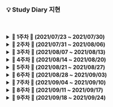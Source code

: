 ### 💡 Study Diary 지현



<br />
<br />

<details markdown="1">
<summary><strong> &#127804; 1주차 &#127804; (2021/07/23 ~ 2021/07/30)</strong></summary>
<br>
<br>


|     날짜     |                             내용                             |                        관련글·정리글                         |
| :----------: | :----------------------------------------------------------: | :----------------------------------------------------------: |
| **7/23(금)** | [Kotlin 기본 문법](https://github.com/sangilyoon-dev/SSAFY_6th_KotlinStudy/blob/main/%EC%9A%B0%EC%A7%80%ED%98%84/Kotlin%20%EA%B8%B0%EB%B3%B8%20%EB%AC%B8%EB%B2%95.md), 1단계 [2557](https://www.acmicpc.net/problem/2557), 2단계 [2884](https://www.acmicpc.net/problem/2884), 4단계 [10952](https://www.acmicpc.net/problem/10952), 5단계 [2577](https://www.acmicpc.net/problem/2577) | [Kotlin 기본 다지기](https://woojeenow.tistory.com/entry/Kotlin-%EA%B8%B0%EB%B3%B8-%EB%8B%A4%EC%A7%80%EA%B8%B0) |
| **7/24(토)** | [Kotlin 입출력](https://woojeenow.tistory.com/entry/Kotlin-%EC%9E%85%EC%B6%9C%EB%A0%A5), 3단계 [2739](https://www.acmicpc.net/problem/2739), 6단계 [4673](https://www.acmicpc.net/problem/4673), 7단계 [2908](https://www.acmicpc.net/problem/2908) | [Kotlin 기본 다지기 2](https://woojeenow.tistory.com/entry/Kotlin-%EA%B8%B0%EB%B3%B8-%EB%8B%A4%EC%A7%80%EA%B8%B0-2?category=879651) |
| **7/25(일)** | 8단계 [2869](https://www.acmicpc.net/problem/2869), 9단계 [9020](https://www.acmicpc.net/problem/9020), 10단계 [10872](https://www.acmicpc.net/problem/10872) | [Kotlin 기본 다지기 3](https://woojeenow.tistory.com/entry/Kotlin-%EA%B8%B0%EB%B3%B8-%EB%8B%A4%EC%A7%80%EA%B8%B0-3) |
| **7/26(월)** | 11단계 [7568](https://www.acmicpc.net/problem/7568)([풀이](./BOJ/7568_덩치.kt)), 12단계 [18870](https://www.acmicpc.net/problem/18870)([풀이](./BOJ/18870_좌표%20압축.kt)), [2750](https://www.acmicpc.net/problem/2750)([풀이](./BOJ/2750_수%20정렬하기.kt)) | [Kotlin 기본 다지기 4](https://woojeenow.tistory.com/entry/Kotlin-%EA%B8%B0%EB%B3%B8-%EB%8B%A4%EC%A7%80%EA%B8%B0-4) |
| **7/27(화)** | [Kotlin Collections](https://woojeenow.tistory.com/entry/Kotlin-Collections%EC%97%90-%EB%8C%80%ED%95%B4-%EC%95%8C%EC%95%84%EB%B3%B4%EC%9E%90-List-Map-Set), 14단계 [15649](https://www.acmicpc.net/problem/15649)([풀이](./BOJ/15649_N과%20M%20(1).kt)) |                                                              |
| **7/28(수)** | 15단계 [1003](https://www.acmicpc.net/problem/1003)([풀이](./BOJ/1003_피보나치%20함수.kt)), 16단계 [11399](https://www.acmicpc.net/problem/11399)([풀이](./BOJ/11399_ATM.kt)), 17단계 [2609](https://www.acmicpc.net/problem/2609)([풀이](./BOJ/2609_최대공약수와%20최소공배수.kt)) |                                                              |
| **7/29(목)** | [Kotlin Collection 함수 API](https://woojeenow.tistory.com/entry/Kotlin-Collection-%EA%B4%80%EB%A0%A8-%ED%95%A8%EC%88%98%EB%93%A4%EC%9D%84-%EC%95%8C%EC%95%84%EB%B3%B4%EC%9E%90-filter-map?category=879651), 18단계 [17298](https://www.acmicpc.net/problem/17298)([풀이](./BOJ/17298_오큰수.kt)), 19단계 [5430](https://www.acmicpc.net/problem/5430)([풀이](./BOJ/5430_AC.kt)) |                                                              |
| **7/30(금)** | 20단계 [2630](https://www.acmicpc.net/problem/2630)([풀이](./BOJ/2630_색종이%20만들기.kt)) | [[BOJ 2630] 오큰수](https://woojeenow.tistory.com/entry/BOJ-17298-%EC%98%A4%ED%81%B0%EC%88%98-cKotlin?category=877463) |

<br>

</details>



<details markdown="1">
<summary><strong> &#127804; 2주차 &#127804; (2021/07/31 ~ 2021/08/06)</strong></summary>
<br>
<br>


|     날짜     |                             내용                             |                        관련글·정리글                         |
| :----------: | :----------------------------------------------------------: | :----------------------------------------------------------: |
| **7/31(토)** | BOJ 1260 [DFS와 BFS](https://www.acmicpc.net/problem/1260)([풀이](./BOJ/1260_DFS와%20BFS.kt)), BOJ 1697 [숨바꼭질](https://www.acmicpc.net/problem/1697)([풀이](./BOJ/1697_숨바꼭질.kt)) |                                                              |
| **8/1(일)**  |                                                              |                                                              |
| **8/2(월)**  | 프로그래머스 [네트워크](https://programmers.co.kr/learn/courses/30/lessons/43162)([풀이](./Programmers/네트워크.kt))<br />BOJ 1520 [내리막 길](https://www.acmicpc.net/problem/1520)([풀이](./BOJ/1520_내리막%20길.kt)) | [[프로그래머스] 네트워크](https://woojeenow.tistory.com/entry/%ED%94%84%EB%A1%9C%EA%B7%B8%EB%9E%98%EB%A8%B8%EC%8A%A4-%EB%84%A4%ED%8A%B8%EC%9B%8C%ED%81%AC-cKotlin) |
| **8/3(화)**  | 프로그래머스 [문자열 압축](https://programmers.co.kr/learn/courses/30/lessons/60057)([풀이](./Programmers/문자열%20압축.kt))<br />BOJ 7785 [회사에 있는 사람](https://www.acmicpc.net/problem/7785)([풀이](./BOJ/7785_회사에%20있는%20사람.kt)) | [[프로그래머스] 문자열 압축](https://woojeenow.tistory.com/entry/%ED%94%84%EB%A1%9C%EA%B7%B8%EB%9E%98%EB%A8%B8%EC%8A%A4-%EB%AC%B8%EC%9E%90%EC%97%B4-%EC%95%95%EC%B6%95-ckotlin?category=877464) |
| **8/4(수)**  | BOJ 1251 [단어 나누기](https://www.acmicpc.net/problem/1251)([풀이](./BOJ/1251_단어%20나누기.kt)) |                                                              |
| **8/5(목)**  | BOJ 15681 [트리와 쿼리](https://www.acmicpc.net/problem/15681)([풀이](./BOJ/15681_트리와%20쿼리.kt)) |                                                              |
| **8/6(금)**  | 프로그래머스 [순위 검색](https://programmers.co.kr/learn/courses/30/lessons/72412)([풀이](./Programmers/순위%20검색.kt))<br />BOJ 15824 [너 봄에는 캡사이신이 맛있단다](https://www.acmicpc.net/problem/15824)([풀이](./BOJ/15824_너%20봄에는%20캡사이신이%20맛있단다.kt)) |                                                              |

<br>

</details>



<details markdown="1">
<summary><strong> &#127804; 3주차 &#127804; (2021/08/07 ~ 2021/08/13)</strong></summary>
<br>
<br>


|     날짜     |                             내용                             |                        관련글·정리글                         |
| :----------: | :----------------------------------------------------------: | :----------------------------------------------------------: |
| **8/7(토)**  | BOJ 7576 [토마토](https://www.acmicpc.net/problem/7576)([풀이](./BOJ/7576_토마토.kt))<br />BOJ 1012 [유기농 배추](https://www.acmicpc.net/problem/1012)([풀이](./BOJ/1012_유기농%20배추.kt)) | [[BOJ 7576] 토마토](https://woojeenow.tistory.com/entry/BOJ-7576-%ED%86%A0%EB%A7%88%ED%86%A0-ckotlin), [[BOJ 1012] 유기농 배추](https://woojeenow.tistory.com/entry/BOJ-1012-%EC%9C%A0%EA%B8%B0%EB%86%8D-%EB%B0%B0%EC%B6%94-ckotlin) |
| **8/8(일)**  | BOJ 2589 [보물섬](https://www.acmicpc.net/problem/2589)([풀이](./BOJ/2589_보물섬.kt)) | [[BOJ 2589] 보물섬](https://woojeenow.tistory.com/entry/BOJ-2589-%EB%B3%B4%EB%AC%BC%EC%84%AC-ckotlin) |
| **8/9(월)**  | BOJ 11660 [구간 합 구하기 5](https://www.acmicpc.net/problem/11660)([풀이](./BOJ/11660_구간%20합%20구하기%205.kt)) |                                                              |
| **8/10(화)** | BOJ 1157 [단어 공부](https://www.acmicpc.net/problem/1157)([풀이](./BOJ/1157_단어%20공부.kt)) |                                                              |
| **8/11(수)** |                                                              |                                                              |
| **8/12(목)** | BOJ 11441 [합 구하기](https://www.acmicpc.net/problem/11441)([풀이](./BOJ/11441_합%20구하기.kt))<br />BOJ 6597 [트리 복구](https://www.acmicpc.net/problem/6597)([풀이](./BOJ/6597_트리%20복구.kt)) |                                                              |
| **8/13(금)** |                                                              |                                                              |

<br>

</details>



<details markdown="1">
<summary><strong> &#127804; 4주차 &#127804; (2021/08/14 ~ 2021/08/20)</strong></summary>
<br>
<br>


|     날짜     |                             내용                             |                        관련글·정리글                         |
| :----------: | :----------------------------------------------------------: | :----------------------------------------------------------: |
| **8/14(토)** | BOJ 2870 [수학숙제](https://www.acmicpc.net/problem/2870)([풀이](./BOJ/2870_수학숙제.kt))<br />BOJ 11931 [수 정렬하기 4](https://www.acmicpc.net/problem/11931)([풀이](./BOJ/11931_수%20정렬하기%204.kt)) | [Kotlin 정규식](https://jeongupark-study-house.tistory.com/144) |
| **8/15(일)** | BOJ 11279 [최대 힙](https://www.acmicpc.net/problem/11279)([풀이](./BOJ/11279_최대%20힙.kt)) |                                                              |
| **8/16(월)** | BOJ 4256 [트리](https://www.acmicpc.net/problem/4256)([풀이](./BOJ/4256_트리.kt)) | [[BOJ 4256] 트리](https://woojeenow.tistory.com/entry/%EB%B0%B1%EC%A4%80-4256-%ED%8A%B8%EB%A6%AC-c?category=877463) |
| **8/17(화)** | BOJ 1743 [음식물 피하기](https://www.acmicpc.net/problem/1743)([풀이](./BOJ/1743_음식물%20피하기.kt)) |                                                              |
| **8/18(수)** |                                                              |                                                              |
| **8/19(목)** | BOJ 2800 [괄호 제거](https://www.acmicpc.net/problem/2800)([풀이](./BOJ/2800_괄호%20제거.kt)) |                                                              |
| **8/20(금)** |                                                              |                                                              |

<br>

</details>



<details markdown="1">
<summary><strong> &#127804; 5주차 &#127804; (2021/08/21 ~ 2021/08/27)</strong></summary>
<br>
<br>



|     날짜     |                             내용                             | 관련글·정리글 |
| :----------: | :----------------------------------------------------------: | :-----------: |
| **8/21(토)** | BOJ 11654 [아스키 코드](https://www.acmicpc.net/problem/11654)([풀이](./BOJ/11654_아스키%20코드.kt))<br />BOJ 2675 [문자열 반복](https://www.acmicpc.net/problem/2675)([풀이](./BOJ/2675_문자열%20반복.kt))<br />BOJ 2920 [음계](https://www.acmicpc.net/problem/2920)([풀이](./BOJ/2920_음계.kt))<br />BOJ 8958 [OX퀴즈](https://www.acmicpc.net/problem/8958)([풀이](./BOJ/8958_OX퀴즈.kt)) |               |
| **8/22(일)** | BOJ 1152 [단어의 개수](https://www.acmicpc.net/problem/1152)([풀이](./BOJ/1152_단어의%20개수.kt))<br />BOJ 1546 [평균](https://www.acmicpc.net/problem/1546)([풀이](./BOJ/1546_평균.kt))<br />BOJ 2475 [검증수](https://www.acmicpc.net/problem/2475)([풀이](./BOJ/2475_검증수.kt))<br />BOJ 3052 [나머지](https://www.acmicpc.net/problem/3052)([풀이](./BOJ/3052_나머지.kt)) |               |
| **8/23(월)** | BOJ 11050 [이항 계수 1](https://www.acmicpc.net/problem/11050)([풀이](./BOJ/11050_이항%20계수%201.kt))<br />BOJ 10250 [ACM 호텔](https://www.acmicpc.net/problem/10250)([풀이](./BOJ/10250_ACM%20호텔.kt))<br />BOJ 4153 [직각삼각형](https://www.acmicpc.net/problem/4153)([풀이](./BOJ/4153_직각삼각형.kt))<br />BOJ 1259 [팰린드롬수](https://www.acmicpc.net/problem/1259)([풀이](./BOJ/1259_팰린드롬수.kt)) |               |
| **8/24(화)** |                                                              |               |
| **8/25(수)** |                                                              |               |
| **8/26(목)** | BOJ 21317 [징검다리 건너기](https://www.acmicpc.net/problem/21317)([풀이](./BOJ/21317_징검다리%20건너기.kt))<br />BOJ 19598 [최소 회의실 개수](https://www.acmicpc.net/problem/19598)([풀이](./BOJ/19598_최소%20회의실%20개수.kt)) |               |
| **8/27(금)** | BOJ 21275 [폰 호석만](https://www.acmicpc.net/problem/21275)([풀이](./BOJ/21275_폰%20호석만.kt)) |               |

<br>

</details>



<details markdown="1">
<summary><strong> &#127804; 6주차 &#127804; (2021/08/28 ~ 2021/09/03)</strong></summary>
<br>
<br>



|     날짜     |                             내용                             |                        관련글·정리글                         |
| :----------: | :----------------------------------------------------------: | :----------------------------------------------------------: |
| **8/28(토)** |                                                              |                                                              |
| **8/29(일)** |                                                              |                                                              |
| **8/30(월)** | BOJ 20922 [겹치는 건 싫어](https://www.acmicpc.net/problem/20922)([풀이](./BOJ/21275_겹치는%20건%20싫어.kt)) | [[BOJ 20922] 겹치는 건 싫어](https://woojeenow.tistory.com/entry/BOJ-20922-%EA%B2%B9%EC%B9%98%EB%8A%94-%EA%B1%B4-%EC%8B%AB%EC%96%B4-CKotlin?category=877463) |
| **8/31(화)** | BOJ 1085 [직사각형에서 탈출](https://www.acmicpc.net/problem/1085)([풀이](./BOJ/1085_직사각형에서%20탈출.kt))<br />BOJ 15829 [Hashing](https://www.acmicpc.net/problem/15829)([풀이](./BOJ/15829_Hashing.kt)) |                                                              |
| **9/1(수)**  |                                                              |                                                              |
| **9/2(목)**  | BOJ 21608 [상어 초등학교](https://www.acmicpc.net/problem/21608)([풀이](./BOJ/21608_상어%20초등학교.kt))<br />BOJ 1915 [가장 큰 정사각형](https://www.acmicpc.net/problem/1915)([풀이](./BOJ/1915_가장%20큰%20정사각형.kt)) | [[BOJ 21608] 상어 초등학교](https://woojeenow.tistory.com/entry/BOJ-21608-%EC%83%81%EC%96%B4-%EC%B4%88%EB%93%B1%ED%95%99%EA%B5%90-Kotlin?category=877463) |
| **9/3(금)**  | 프로그래머스 [신규 아이디 추천](https://programmers.co.kr/learn/courses/30/lessons/72410)([풀이](./Programmers/신규%20아이디%20추천.kt)) | [정규표현식(Regex) 정리](https://hamait.tistory.com/342)<br />[정규식 테스트 사이트](https://regexr.com/) |

<br>

</details>



<details markdown="1">
<summary><strong> &#127804; 7주차 &#127804; (2021/09/04 ~ 2021/09/10)</strong></summary>
<br>
<br>


|     날짜     |                             내용                             | 관련글·정리글 |
| :----------: | :----------------------------------------------------------: | :-----------: |
| **9/4(토)**  |                                                              |               |
| **9/5(일)**  |                                                              |               |
| **9/6(월)**  | BOJ 15686 [치킨 배달](https://www.acmicpc.net/problem/15686)([풀이](./BOJ/15686_치킨%20배달.kt)) |               |
| **9/7(화)**  |                                                              |               |
| **9/8(수)**  | BOJ 16234 [인구 이동](https://www.acmicpc.net/problem/16234)([풀이](./BOJ/16234_인구%20이동.kt))<br />BOJ 13023 [ABCDE](https://www.acmicpc.net/problem/13023)([풀이](./BOJ/13023_ABCDE.kt)) |               |
| **9/9(목)**  |                                                              |               |
| **9/10(금)** |                                                              |               |

<br>

</details>



<details markdown="1">
<summary><strong> &#127804; 8주차 &#127804; (2021/09/11 ~ 2021/09/17)</strong></summary>
<br>
<br>



|     날짜     |                             내용                             | 관련글·정리글 |
| :----------: | :----------------------------------------------------------: | :-----------: |
| **9/11(토)** |                                                              |               |
| **9/12(일)** |                                                              |               |
| **9/13(월)** | BOJ 2580 [스도쿠](https://www.acmicpc.net/problem/2580) 푸는 중,, |               |
| **9/14(화)** | BOJ 2580 [스도쿠](https://www.acmicpc.net/problem/2580)([풀이](./BOJ/2580_스도쿠.kt))<br />BOJ 2374 [같은 수로 만들기](https://www.acmicpc.net/problem/2374)([풀이](./BOJ/2374_같은%20수로%20만들기.kt)) |               |
| **9/15(수)** |                                                              |               |
| **9/16(목)** | BOJ 13397 [구간 나누기 2](https://www.acmicpc.net/problem/13397)([풀이](./BOJ/13397_구간%20나누기%202.kt)) |               |
| **9/17(금)** |                                                              |               |

<br>

</details>



<details markdown="1">
<summary><strong> &#127804; 9주차 &#127804; (2021/09/18 ~ 2021/09/24)</strong></summary>
<br>
<br>


|     날짜     |                             내용                             | 관련글·정리글 |
| :----------: | :----------------------------------------------------------: | :-----------: |
| **9/18(토)** |                                                              |               |
| **9/19(일)** |                                                              |               |
| **9/20(월)** | BOJ 1918 [후위 표기식](https://www.acmicpc.net/problem/1918)([풀이](./BOJ/1918_후위%20표기식.kt)) |               |
| **9/21(화)** |                                                              |               |
| **9/22(수)** |                                                              |               |
| **9/23(목)** | BOJ 16916 [부분 문자열](https://www.acmicpc.net/problem/16916)([풀이](./BOJ/16916_부분%20문자열.kt)) |               |
| **9/24(금)** | BOJ 7662 [이중 우선순위 큐](https://www.acmicpc.net/problem/17662)([풀이](./BOJ/7662_이중%20우선순위%20큐.kt)) |               |

<br>

</details>
